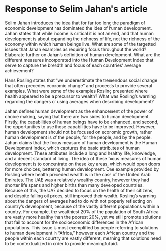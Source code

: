 
# Response to Selim Jahan's article

Selim Jahan introduces the idea that for far too long the paradigm of economic development has dominated the idea of human development. Jahan states that while income is critical it is not an end, and that human development is about expanding the richness of life, not the richness of the economy within which human beings live. What are some of the targetted issues that Jahan examples as requiring focus throughout the world? Elaborate further on Jahan’s definition of human development. What are the different measures incorporated into the Human Development Index that serve to capture the breadth and focus of each countries’ average achievement?

Hans Rosling states that “we underestimate the tremendous social change that often precedes economic change” and proceeds to provide several examples. What were some of the examples Rosling presented where health appeared to be a precursor to wealth? What was Rosling’s warning regarding the dangers of using averages when describing development?


Jahan defines human development as the enhancement of the power of choice making, saying that there are two sides to human development.  Firstly, the capabilities of human beings have to be enhanced, and second, the opportunities to use those capabilities have to be improved.  However, human development should not be focused on economic growth, rather human development is of the people, for the people, and by the people.  Jahan claims that the focus measure of human development is the Human Development Index, which captures the basic attributes of human development.  These attributes include a long and healthy life, knowledge, and a decent standard of living.  The idea of these focus measures of human development is to concentrate on these key areas, which would open doors for more choices, bettering human development.
One example provided by Rosling where health preceded wealth is in the case of the United Arab Emirates.  The UAE was a relatively wealthy country, however they had shorter life spans and higher births than many developed countries.  Because of this, the UAE decided to focus on the health of their citizens, and despite falling oil prices, still improved their wealth.  Rosling’s warning about the dangers of averages had to do with not properly reflecting on country’s development, because of the vastly different populations within a country.  For example, the wealthiest 20% of the population of South Africa are vastly more healthy than the poorest 20%, yet we still promote solutions that fail to account for the socioeconomic differences in the African populations.  This issue is most exemplified by people referring to solutions to human development in “Africa,” however each African country and the people within each country are vastly different, meaning that solutions need to be contextualized in order to provide meaningful aid.

